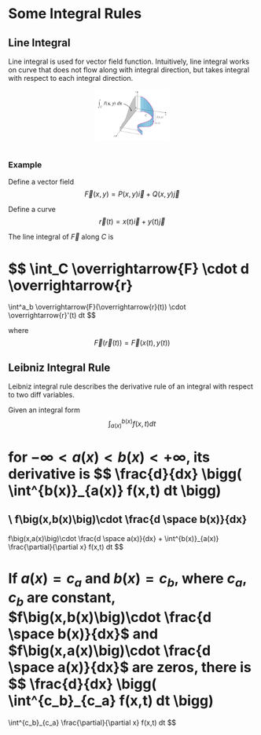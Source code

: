 # Some Integral Rules

## Line Integral

Line integral is used for vector field function. Intuitively, line integral works on curve that does not flow along with integral direction, but  takes integral with respect to each integral direction.

<div style="display: flex; justify-content: center;">
      <img src="imgs/line_integral.jpg" width="30%" height="30%" alt="line_integral" />
</div>
</br>

### Example

Define a vector field
$$
\overrightarrow{F}(x,y) = P(x,y)\overrightarrow{i} + Q(x,y)\overrightarrow{j}
$$

Define a curve
$$
\overrightarrow{r}(t) = x(t)\overrightarrow{i} + y(t)\overrightarrow{j}
$$

The line integral of 
$\overrightarrow{F}$ along $C$ is

$$
\int_C \overrightarrow{F} \cdot d \overrightarrow{r}
=
\int^a_b \overrightarrow{F}(\overrightarrow{r}(t)) \cdot \overrightarrow{r}'(t) dt
$$

where
$$
\overrightarrow{F}(\overrightarrow{r}(t)) = \overrightarrow{F}(x(t), y(t))
$$

## Leibniz Integral Rule

Leibniz integral rule describes the derivative rule of an integral with respect to two diff variables.

Given an integral form
$$
\int^{b(x)}_{a(x)} f(x,t) dt
$$

for $-\infty < a(x) < b(x) < +\infty$, its derivative is
$$
\frac{d}{dx} 
\bigg(
    \int^{b(x)}_{a(x)} f(x,t) dt
\bigg)
=
\\
f\big(x,b(x)\big)\cdot \frac{d \space b(x)}{dx}
-
f\big(x,a(x)\big)\cdot \frac{d \space a(x)}{dx}
+
\int^{b(x)}_{a(x)} \frac{\partial}{\partial x} f(x,t) dt
$$

If $a(x)=c_a$ and $b(x)=c_b$, where $c_a, c_b$ are constant, $f\big(x,b(x)\big)\cdot \frac{d \space b(x)}{dx}$ and $f\big(x,a(x)\big)\cdot \frac{d \space a(x)}{dx}$ are zeros, there is
$$
\frac{d}{dx} 
\bigg(
    \int^{c_b}_{c_a} f(x,t) dt
\bigg)
=
\int^{c_b}_{c_a} \frac{\partial}{\partial x} f(x,t) dt
$$
